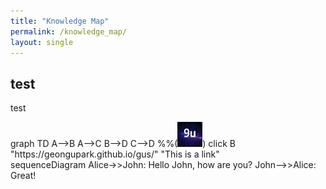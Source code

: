 ```yaml
---
title: "Knowledge Map"
permalink: /knowledge_map/
layout: single
---
```


## test
test

<div class="mermaid">
    graph TD
    A-->B
    A-->C
    B-->D
    C-->D
	%%(<img src='/assets/images/logo/9u_space.png' width = '40' height = '40' />)
	click B "https://geongupark.github.io/gus/" "This is a link"
</div>

<div class="mermaid">
sequenceDiagram
    Alice->>John: Hello John, how are you?
    John-->>Alice: Great!
</div>